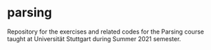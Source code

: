 # parsing
Repository for the exercises and related codes for the Parsing course taught at Universität Stuttgart during Summer 2021 semester.

